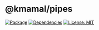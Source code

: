 # @kmamal/pipes

[![Package](https://img.shields.io/npm/v/%2540kmamal%252Fpipes)](https://www.npmjs.com/package/@kmamal/pipes)
[![Dependencies](https://img.shields.io/librariesio/release/npm/@kmamal/pipes)](https://libraries.io/npm/@kmamal%2Fpipes)
[![License: MIT](https://img.shields.io/badge/License-MIT-yellow.svg)](https://opensource.org/licenses/MIT)
